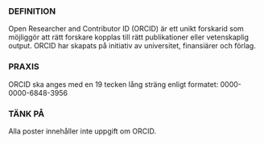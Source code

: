 ### DEFINITION  
Open Researcher and Contributor ID (ORCID) är ett unikt forskarid som möjliggör att rätt forskare kopplas till rätt publikationer eller vetenskaplig output. ORCID har skapats på initiativ av universitet, finansiärer och förlag. 

### PRAXIS  
ORCID ska anges med en 19 tecken lång sträng enligt formatet: 0000-0000-6848-3956

### TÄNK PÅ  
Alla poster innehåller inte uppgift om ORCID.

